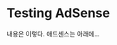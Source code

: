 # Testing AdSense 

내용은 이렇다. 
애드센스는 아래에... 

<script async src="https://pagead2.googlesyndication.com/pagead/js/adsbygoogle.js"></script>
<ins class="adsbygoogle"
style="display:block; text-align:center;"
data-ad-layout="in-article"
data-ad-format="fluid"
data-ad-client="ca-pub-5998015764378916"
data-ad-slot="8073142933"></ins>
<script>
(adsbygoogle = window.adsbygoogle || []).push({});
</script>


<!--stackedit_data:
eyJoaXN0b3J5IjpbLTE1Mjg3MjkxNDYsODAwOTYxODQyLDE1ND
Q1MTIzMjZdfQ==
-->